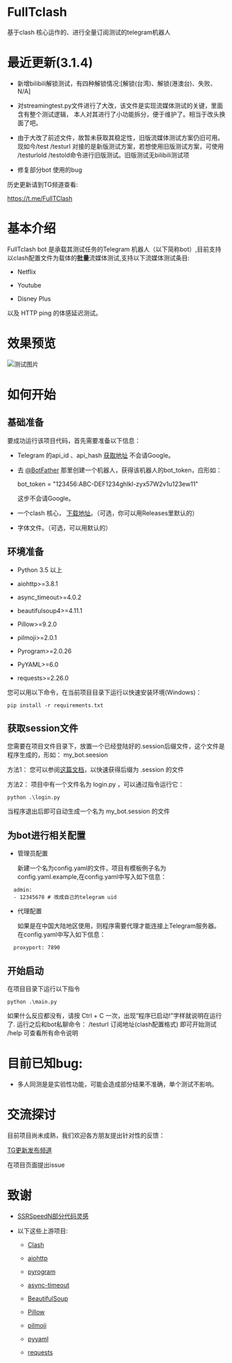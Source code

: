 # FullTclash

基于clash 核心运作的、进行全量订阅测试的telegram机器人

# 最近更新(3.1.4)
- 新增bilibili解锁测试，有四种解锁情况:[解锁(台湾)、解锁(港澳台)、失败、N/A]

- 对streamingtest.py文件进行了大改，该文件是实现流媒体测试的关键，里面含有整个测试逻辑，
本人对其进行了小功能拆分，便于维护了。相当于改头换面了吧。

- 由于大改了前述文件，故暂未获取其稳定性，旧版流媒体测试方案仍旧可用。
现如今/test /testurl 对接的是新版测试方案，若想使用旧版测试方案，可使用 /testurlold /testold命令进行旧版测试。旧版测试无bilibili测试项

- 修复部分bot 使用的bug

历史更新请到TG频道查看: 

https://t.me/FullTClash


# 基本介绍

FullTclash bot 是承载其测试任务的Telegram 机器人（以下简称bot）,目前支持以clash配置文件为载体的**批量**流媒体测试,支持以下流媒体测试条目:

- Netflix
  
- Youtube
  
- Disney Plus
  

以及 HTTP ping 的体感延迟测试。

# 效果预览
![测试图片](https://3o.hk/images/2022/08/12/2022-08-12T00-36-19.png)

# 如何开始

## 基础准备

要成功运行该项目代码，首先需要准备以下信息：

- Telegram 的api_id 、api_hash [获取地址](https://my.telegram.org/apps) 不会请Google。
  
- 去 [@BotFather](https://t.me/BotFather) 那里创建一个机器人，获得该机器人的bot_token，应形如：
  
  bot_token = "123456:ABC-DEF1234ghIkl-zyx57W2v1u123ew11"
  
  这步不会请Google。
  
- 一个clash 核心， [下载地址](https://github.com/Dreamacro/clash/releases)。（可选，你可以用Releases里默认的）
  
- 字体文件。（可选，可以用默认的）
  

## 环境准备

- Python 3.5 以上
  
- aiohttp>=3.8.1
  
- async_timeout>=4.0.2
  
- beautifulsoup4>=4.11.1
  
- Pillow>=9.2.0
  
- pilmoji>=2.0.1
  
- Pyrogram>=2.0.26
  
- PyYAML>=6.0
  
- requests>=2.26.0
  

您可以用以下命令，在当前项目目录下运行以快速安装环境(Windows)：

```
pip install -r requirements.txt
```

## 获取session文件

您需要在项目文件目录下，放置一个已经登陆好的.session后缀文件，这个文件是程序生成的，形如： my_bot.seesion

方法1： 您可以参阅[这篇文档](https://docs.pyrogram.org/start/auth)，以快速获得后缀为 .session 的文件

方法2： 项目中有一个文件名为 login.py ，可以通过指令运行它：

```
python .\login.py
```

当程序退出后即可自动生成一个名为 my_bot.session 的文件


## 为bot进行相关配置

- 管理员配置

  新建一个名为config.yaml的文件，项目有模板例子名为config.yaml.example,在config.yaml中写入如下信息： 
```
  admin:
  - 12345678 # 改成自己的telegram uid
```
  

- 代理配置
  
  如果是在中国大陆地区使用，则程序需要代理才能连接上Telegram服务器。在config.yaml中写入如下信息： 
```
  proxyport: 7890
```
  
## 开始启动

在项目目录下运行以下指令

```
python .\main.py
```

如果什么反应都没有，请按 Ctrl + C 一次，出现“程序已启动!”字样就说明在运行了.
运行之后和bot私聊命令：
/testurl 订阅地址(clash配置格式)
即可开始测试
/help 可查看所有命令说明
# 目前已知bug:

- 多人同测是是实验性功能，可能会造成部分结果不准确，单个测试不影响。
  

# 交流探讨

目前项目尚未成熟，我们欢迎各方朋友提出针对性的反馈：

[TG更新发布频道](https://t.me/FullTClash)

在项目页面提出issue

# 致谢

- [SSRSpeedN部分代码灵感](https://github.com/PauperZ/SSRSpeedN)
  
- 以下这些上游项目:
  
  - [Clash](https://github.com/Dreamacro/clash)
    
  - [aiohttp](https://github.com/aio-libs/aiohttp)
    
  - [pyrogram](https://github.com/pyrogram/pyrogram)
    
  - [async-timeout](https://github.com/aio-libs/async-timeout)
    
  - [BeautifulSoup](https://www.crummy.com/software/BeautifulSoup/)
    
  - [Pillow](https://github.com/python-pillow/Pillow)
    
  - [pilmoji](https://github.com/jay3332/pilmoji)
    
  - [pyyaml](https://github.com/yaml/pyyaml)
    
  - [requests](https://github.com/psf/requests)
